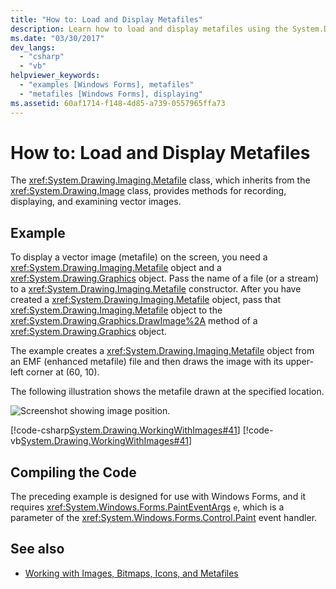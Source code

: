 ```yaml
---
title: "How to: Load and Display Metafiles"
description: Learn how to load and display metafiles using the System.Drawing.Imaging.Metafile class's methods for recording, displaying, and examining vector images.
ms.date: "03/30/2017"
dev_langs: 
  - "csharp"
  - "vb"
helpviewer_keywords: 
  - "examples [Windows Forms], metafiles"
  - "metafiles [Windows Forms], displaying"
ms.assetid: 60af1714-f148-4d85-a739-0557965ffa73
---
```

# How to: Load and Display Metafiles
The <xref:System.Drawing.Imaging.Metafile> class, which inherits from the <xref:System.Drawing.Image> class, provides methods for recording, displaying, and examining vector images.  
  
## Example  
 To display a vector image (metafile) on the screen, you need a <xref:System.Drawing.Imaging.Metafile> object and a <xref:System.Drawing.Graphics> object. Pass the name of a file (or a stream) to a <xref:System.Drawing.Imaging.Metafile> constructor. After you have created a <xref:System.Drawing.Imaging.Metafile> object, pass that <xref:System.Drawing.Imaging.Metafile> object to the <xref:System.Drawing.Graphics.DrawImage%2A> method of a <xref:System.Drawing.Graphics> object.  
  
 The example creates a <xref:System.Drawing.Imaging.Metafile> object from an EMF (enhanced metafile) file and then draws the image with its upper-left corner at (60, 10).  
  
 The following illustration shows the metafile drawn at the specified location.  
  
 ![Screenshot showing image position.](./media/how-to-load-and-display-metafiles/metafile-drawn-specified-location.png "imageposition2")  
  
 [!code-csharp[System.Drawing.WorkingWithImages#41](~/samples/snippets/csharp/VS_Snippets_Winforms/System.Drawing.WorkingWithImages/CS/Class1.cs#41)]
 [!code-vb[System.Drawing.WorkingWithImages#41](~/samples/snippets/visualbasic/VS_Snippets_Winforms/System.Drawing.WorkingWithImages/VB/Class1.vb#41)]  
  
## Compiling the Code  
 The preceding example is designed for use with Windows Forms, and it requires <xref:System.Windows.Forms.PaintEventArgs> `e`, which is a parameter of the <xref:System.Windows.Forms.Control.Paint> event handler.  
  
## See also

- [Working with Images, Bitmaps, Icons, and Metafiles](working-with-images-bitmaps-icons-and-metafiles.md)

